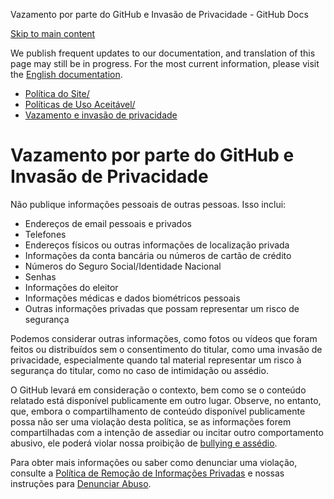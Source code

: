 Vazamento por parte do GitHub e Invasão de Privacidade - GitHub Docs

[Skip to main content](#main-content)

We publish frequent updates to our documentation, and translation of this page may still be in progress. For the most current information, please visit the [English documentation](/en).

* [Política do Site/](/pt/site-policy)
* [Políticas de Uso Aceitável/](/pt/site-policy/acceptable-use-policies)
* [Vazamento e invasão de privacidade](/pt/site-policy/acceptable-use-policies/github-doxxing-and-invasion-of-privacy)

Vazamento por parte do GitHub e Invasão de Privacidade
==========

Não publique informações pessoais de outras pessoas. Isso inclui:

* Endereços de email pessoais e privados
* Telefones
* Endereços físicos ou outras informações de localização privada
* Informações da conta bancária ou números de cartão de crédito
* Números do Seguro Social/Identidade Nacional
* Senhas
* Informações do eleitor
* Informações médicas e dados biométricos pessoais
* Outras informações privadas que possam representar um risco de segurança

Podemos considerar outras informações, como fotos ou vídeos que foram feitos ou distribuídos sem o consentimento do titular, como uma invasão de privacidade, especialmente quando tal material representar um risco à segurança do titular, como no caso de intimidação ou assédio.

O GitHub levará em consideração o contexto, bem como se o conteúdo relatado está disponível publicamente em outro lugar. Observe, no entanto, que, embora o compartilhamento de conteúdo disponível publicamente possa não ser uma violação desta política, se as informações forem compartilhadas com a intenção de assediar ou incitar outro comportamento abusivo, ele poderá violar nossa proibição de [bullying e assédio](/pt/github/site-policy/github-bullying-and-harassment).

Para obter mais informações ou saber como denunciar uma violação, consulte a [Política de Remoção de Informações Privadas](/pt/github/site-policy/github-private-information-removal-policy) e nossas instruções para [Denunciar Abuso](/pt/communities/maintaining-your-safety-on-github/reporting-abuse-or-spam).
